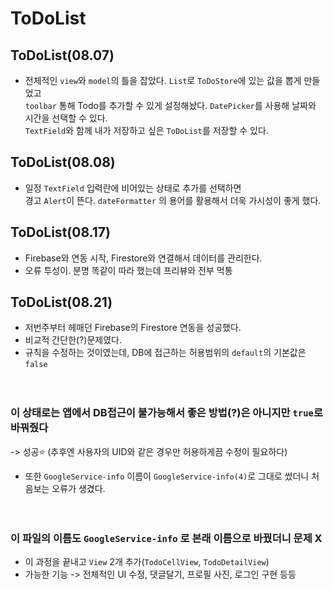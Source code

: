 # ToDoList

## ToDoList(08.07)


- 전체적인 `view`와 `model`의 틀을 잡았다.
`List`로 `ToDoStore`에 있는 값을 뽑게 만들었고
<br/>`toolbar` 통해 Todo를 추가할 수 있게 설정해놨다. 
`DatePicker`를 사용해 날짜와 시간을 선택할 수 있다.
<br/>`TextField`와 함께 내가 저장하고 싶은 `ToDoList`를 저장할 수 있다.

## ToDoList(08.08)

- 일정 `TextField` 입력란에 비어있는 상태로 추가를 선택하면<br/>
경고 `Alert`이 뜬다. `dateFormatter` 의 용어를 활용해서 더욱 가시성이 좋게 했다.

## ToDoList(08.17)

- Firebase와 연동 시작, Firestore와 연결해서 데이터를 관리한다.
- 오류 투성이. 분명 똑같이 따라 했는데 프리뷰와 전부 먹통

## ToDoList(08.21)

- 저번주부터 헤매던 Firebase의 Firestore 연동을 성공했다.
- 비교적 간단한(?)문제였다.
- 규칙을 수정하는 것이였는데, DB에 접근하는 허용범위의 `default`의 기본값은 `false`
<br/><br/><br/>

### 이 상태로는 앱에서 DB접근이 불가능해서 좋은 방법(?)은 아니지만 `true`로 바꿔줬다 
-> 성공⭐️
  (추후엔 사용자의 UID와 같은 경우만 허용하게끔 수정이 필요하다)
- 또한 `GoogleService-info` 이름이 `GoogleService-info(4)`로 그대로 썼더니 처음보는 오류가 생겼다.
<br/><br/><br/>

### 이 파일의 이름도 `GoogleService-info` 로 본래 이름으로 바꿨더니 문제 X
- 이 과정을 끝내고 `View` 2개 추가(`TodoCellView`, `TodoDetailView`)
- 가능한 기능 -> 전체적인 UI 수정, 댓글달기, 프로필 사진, 로그인 구현 등등 
  

